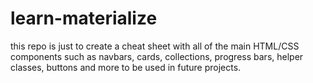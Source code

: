 # learn-materialize
this repo is just to create a cheat sheet with all of the main HTML/CSS components such as navbars, cards, collections, progress bars, helper classes, buttons and more to be used in future projects.
